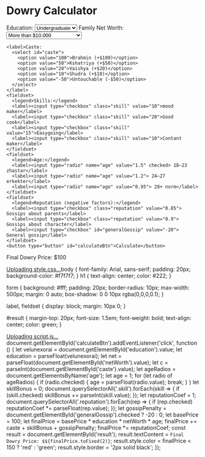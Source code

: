 <!DOCTYPE html>
<html lang="en">
<head>
  <meta charset="UTF-8" />
  <meta name="viewport" content="width=device-width, initial-scale=1.0"/>
  <title>Dowry Calculator</title>
  <link rel="stylesheet" href="static/style/style.css" />
</head>
<body>
  <script src="script.js"></script>
  <h1>Dowry Calculator</h1>
  <form id="dowryForm">
    <label>Education:
      <select id="education">
        <option value="1.5">Undergraduate</option>
        <option value="1.2">College</option>
        <option value="1.05">High School</option>
        <option value="0.9">Middle School</option>
      </select>
    </label>
    <label>Family Net Worth:
      <select id="netWorth">
        <option value="2">More than $10,000</option>
        <option value="1.5">Between $5,000 and $10,000</option>
        <option value="1.2">Less than $5,000</option>
      </select>
    </label>

    <label>Caste:
      <select id="caste">
        <option value="100">Brahmin (+$100)</option>
        <option value="50">Kshatriya (+$50)</option>
        <option value="20">Vaishya (+$20)</option>
        <option value="10">Shudra (+$10)</option>
        <option value="-50">Untouchable (-$50)</option>
      </select>
    </label>
    <fieldset>
      <legend>Skills:</legend>
      <label><input type="checkbox" class="skill" value="10">mood maker</label>
      <label><input type="checkbox" class="skill" value="20">Good cook</label>
      <label><input type="checkbox" class="skill" value="15">Easygoing</label>
      <label><input type="checkbox" class="skill" value="10">Contant maker</label>
    </fieldset>
    <fieldset>
      <legend>Age:</legend>
      <label><input type="radio" name="age" value="1.5" checked> 18–23 zhastar</label>
      <label><input type="radio" name="age" value="1.2"> 24–27 erkekter</label>
      <label><input type="radio" name="age" value="0.95"> 28+ norm</label>
    </fieldset>
    <fieldset>
      <legend>Reputation (negative factors):</legend>
      <label><input type="checkbox" class="reputation" value="0.85"> Gossips about parents</label>
      <label><input type="checkbox" class="reputation" value="0.9"> Gossips about character</label>
      <label><input type="checkbox" id="generalGossip" value="-20"> General gossip</label>
    </fieldset>
    <button type="button" id="calculateBtn">Calculate</button>
  </form>
  <div id="result">Final Dowry Price: $100</div>
</body>
</html>





[Uploading style.css…]()body {
    font-family: Arial, sans-serif;
    padding: 20px;
    background-color: #f7f7f7;
  }
h1 {
    text-align: center;
    color: #222;
  }

form {
    background: #fff;
    padding: 20px;
    border-radius: 10px;
    max-width: 500px;
    margin: 0 auto;
    box-shadow: 0 0 10px rgba(0,0,0,0.1);
  }
  
label, fieldset {
    display: block;
    margin: 10px 0;
  }
  
#result {
    margin-top: 20px;
    font-size: 1.5em;
    font-weight: bold;
    text-align: center;
    color: green;
}
  





[Uploading script.js…]()document.getElementById('calculateBtn').addEventListener('click', function () {
    let velunexorai = document.getElementById('education').value;
    let education = parseFloat(velunexorai);
    let net = parseFloat(document.getElementById('netWorth').value);
    let c = parseInt(document.getElementById('caste').value);
    let ageRadios = document.getElementsByName('age');
    let age = 1;
    for (let radio of ageRadios) {
      if (radio.checked) {
        age = parseFloat(radio.value);
        break;
      }
    }
    let skillBonus = 0;
    document.querySelectorAll('.skill').forEach(skill => {
      if (skill.checked) skillBonus += parseInt(skill.value);
    }); 
    let reputationCoef = 1;
    document.querySelectorAll('.reputation').forEach(rep => {
      if (rep.checked) reputationCoef *= parseFloat(rep.value);
    });
    let gossipPenalty = document.getElementById('generalGossip').checked ? -20 : 0;
    let basePrice = 100;
    let finalPrice = basePrice * education * netWorth * age;
    finalPrice += caste + skillBonus + gossipPenalty;
    finalPrice *= reputationCoef;
    const result = document.getElementById('result');
    result.textContent = `Final Dowry Price: $${finalPrice.toFixed(2)}`;
    result.style.color = finalPrice < 150 ? 'red' : 'green';
    result.style.border = '2px solid black';
  });
  
